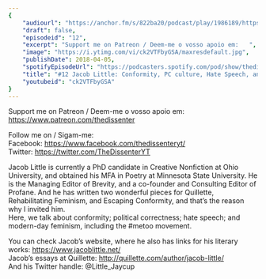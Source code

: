 ```yaml
---
{
	"audiourl": "https://anchor.fm/s/822ba20/podcast/play/1986189/https%3A%2F%2Fd3ctxlq1ktw2nl.cloudfront.net%2Fproduction%2F2018-11-26%2F7571998-44100-2-3a8ff307b0782.mp3",
	"draft": false,
	"episodeid": "12",
	"excerpt": "Support me on Patreon / Deem-me o vosso apoio em:   ",
	"image": "https://i.ytimg.com/vi/ck2VTFbyGSA/maxresdefault.jpg",
	"publishDate": 2018-04-05,
	"spotifyEpisodeUrl": "https://podcasters.spotify.com/pod/show/thedissenter/episodes/12-Jacob-Little-Conformity--PC-culture--Hate-Speech--and-Feminism-e2r46d",
	"title": "#12 Jacob Little: Conformity, PC culture, Hate Speech, and Feminism",
	"youtubeid": "ck2VTFbyGSA"
}
---
```

Support me on Patreon / Deem-me o vosso apoio em:   
https://www.patreon.com/thedissenter

Follow me on / Sigam-me:  
Facebook: https://www.facebook.com/thedissenteryt/  
Twitter: https://twitter.com/TheDissenterYT

Jacob Little is currently a PhD candidate in Creative Nonfiction at Ohio University, and obtained his MFA in Poetry at Minnesota State University. He is the Managing Editor of Brevity, and a co-founder and Consulting Editor of Profane. And he has written two wonderful pieces for Quillette, Rehabilitating Feminism, and Escaping Conformity, and that’s the reason why I invited him.  
Here, we talk about conformity; political correctness; hate speech; and modern-day feminism, including the #metoo movement.

You can check Jacob’s website, where he also has links for his literary works: https://www.jacoblittle.net/  
Jacob’s essays at Quillette: http://quillette.com/author/jacob-little/  
And his Twitter handle: @Little_Jaycup